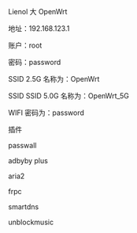 Lienol 大 OpenWrt

地址：192.168.123.1

账户：root

密码：password

SSID 2.5G 名称为：OpenWrt

SSID SSID 5.0G 名称为：OpenWrt_5G

WIFI 密码为：password


插件

passwall

adbyby plus

aria2

frpc

smartdns

unblockmusic
